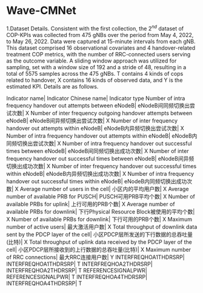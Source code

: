 # Wave-CMNet
1.Dataset Details.
  Consistent with the first collection, the $2^{nd}$ dataset of COP-KPIs was collected from 475 gNBs over the period from May 4, 2022, to May 26, 2022. Data were captured at 15-minute intervals from each gNB. This dataset comprised 16 observational covariates and 4 handover-related treatment COP metrics, with the number of RRC-connected users serving as the outcome variable. A sliding window approach was utilized for sampling, set with a window size of 192 and a stride of 48, resulting in a total of 5575 samples across the 475 gNBs.
 T contains 4 kinds of cops related to handover, X contains 16 kinds of observed data, and Y is the estimated KPI. Details are as follows.
 
  Indicator name|	Indicator Chinese name| Indicator type
  Number of intra frequency handover out attempts between eNodeB|	eNodeB间同频切换出尝试次数| X
  Number of inter frequency outgoing handover attempts between eNodeB| eNodeB间异频切换出尝试次数| X
  Number of inter frequency handover out attempts within eNodeB| eNodeB内异频切换出尝试次数|	X
  Number of intra frequency handover out attempts within eNodeB| eNodeB内同频切换出尝试次数|	X
  Number of intra frequency handover out successful times between eNodeB| eNodeB间同频切换出成功次数|	X
  Number of inter frequency handover out successful times between eNodeB| eNodeB间异频切换出成功次数|	X
  Number of inter frequency handover out successful times within eNodeB| eNodeB内异频切换出成功次数| X
  Number of intra frequency handover out successful times within eNodeB| eNodeB内同频切换出成功次数|	X
  Average number of users in the cell| 小区内的平均用户数|	X
  Average number of available PRB for PUSCH| PUSCH可用PRB平均个数|	X
  Number of available PRBs for uplink| 上行可用的PRB个数|	X
  Average number of available PRBs for downlink| 下行Physical Resource Block被使用的平均个数|	X
  Number of available PRBs for downlink| 下行可用的PRB个数|	X
  Maximum number of active users| 最大激活用户数|	X
  Total throughput of downlink data sent by the PDCP layer of the cell| 小区PDCP层所发送的下行数据的总吞吐量(比特)|	X
  Total throughput of uplink data received by the PDCP layer of the cell| 小区PDCP层所接收到的上行数据的总吞吐量(比特)|	X
  Maximum number of RRC connections| 最大RRC连接用户数|	Y
  INTERFREQHOA1THDRSRP| INTERFREQHOA1THDRSRP|	T
  INTERFREQHOA2THDRSRP| INTERFREQHOA2THDRSRP|	T
  REFERENCESIGNALPWR| REFERENCESIGNALPWR| T
  INTERFREQHOA4THDRSRP| INTERFREQHOA4THDRSRP| T


